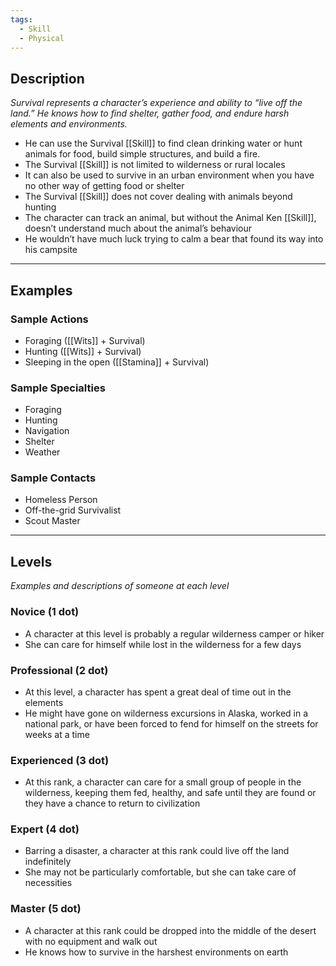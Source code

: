```yaml
---
tags:
  - Skill
  - Physical
---
```


## Description

_Survival represents a character’s experience and ability to “live off the land.” He knows how to find shelter, gather food, and endure harsh elements and environments._
- He can use the Survival [[Skill]] to find clean drinking water or hunt animals for food, build simple structures, and build a fire.
- The Survival [[Skill]] is not limited to wilderness or rural locales
- It can also be used to survive in an urban environment when you have no other way of getting food or shelter
- The Survival [[Skill]] does not cover dealing with animals beyond hunting
- The character can track an animal, but without the Animal Ken [[Skill]], doesn’t understand much about the animal’s behaviour
- He wouldn’t have much luck trying to calm a bear that found its way into his campsite

---

## Examples

### Sample Actions

- Foraging ([[Wits]] + Survival)
- Hunting ([[Wits]] + Survival)
- Sleeping in the open ([[Stamina]] + Survival)

### Sample Specialties

- Foraging
- Hunting
- Navigation
- Shelter
- Weather

### Sample Contacts

- Homeless Person
- Off-the-grid Survivalist
- Scout Master

---

## Levels

_Examples and descriptions of someone at each level_

### Novice (1 dot)

- A character at this level is probably a regular wilderness camper or hiker
- She can care for himself while lost in the wilderness for a few days

### Professional (2 dot)

- At this level, a character has spent a great deal of time out in the elements
- He might have gone on wilderness excursions in Alaska, worked in a national park, or have been forced to fend for himself on the streets for weeks at a time

### Experienced (3 dot)

- At this rank, a character can care for a small group of people in the wilderness, keeping them fed, healthy, and safe until they are found or they have a chance to return to civilization

### Expert (4 dot)

- Barring a disaster, a character at this rank could live off the land indefinitely
- She may not be particularly comfortable, but she can take care of necessities

### Master (5 dot)

- A character at this rank could be dropped into the middle of the desert with no equipment and walk out
- He knows how to survive in the harshest environments on earth
